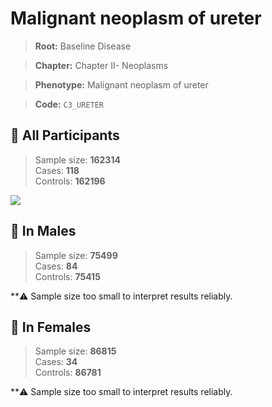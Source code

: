 # Malignant neoplasm of ureter

> **Root:** Baseline Disease  

> **Chapter:** Chapter II- Neoplasms  

> **Phenotype:** Malignant neoplasm of ureter  

> **Code:** `C3_URETER`

## 🧪 All Participants  
> Sample size: **162314**  
> Cases: **118**  
> Controls: **162196**
<img src="/Disease/Figures/ALL/Incidence/C3_URETER.png"/>
<CsvTable src="/Disease_Data/ALL/Incidence/COX_C3_URETER.csv" label="🔍 View full results" />

## 👨 In Males  
> Sample size: **75499**  
> Cases: **84**  
> Controls: **75415**

**⚠️ Sample size too small to interpret results reliably.


## 👩 In Females  
> Sample size: **86815**  
> Cases: **34**  
> Controls: **86781**

**⚠️ Sample size too small to interpret results reliably.

